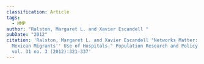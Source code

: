 ```yaml
---
classification: Article
tags:
  - MMP
author: "Ralston, Margaret L. and Xavier Escandell "
pubDate: "2012"
citation: 'Ralston, Margaret L. and Xavier Escandell "Networks Matter: Male
  Mexican Migrants'' Use of Hospitals." Population Research and Policy Review,
  vol. 31 no. 3 (2012):321-337'
---
```

